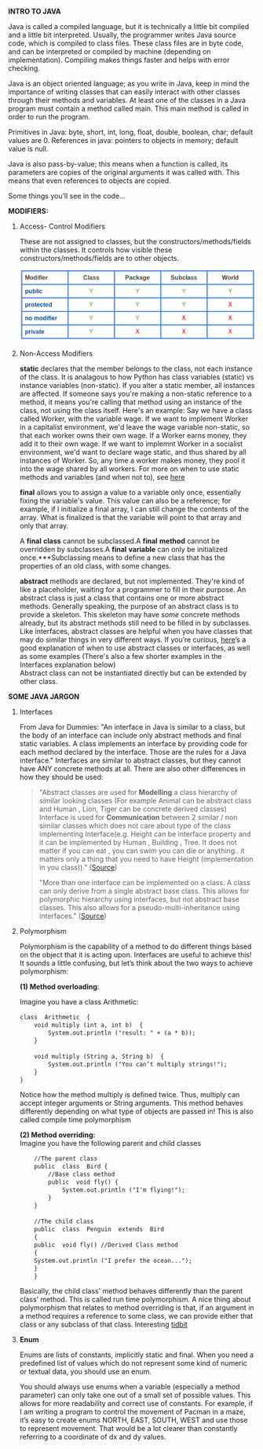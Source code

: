 ﻿
**INTRO TO JAVA**

Java is called a compiled language, but it is technically a little bit compiled and a little bit interpreted. Usually, the programmer writes Java source code, which is compiled to class files. These class files are in byte code, and can be interpreted or compiled by machine (depending on implementation). Compiling makes things faster and helps with error checking.

Java is an object oriented language; as you write in Java, keep in mind the importance of writing classes that can easily interact with other classes through their methods and variables. At least one of the classes in a Java program must contain a method called main. This main method is called in order to run the program.

Primitives in Java: byte, short, int, long, float, double, boolean, char; default values are 0. References in java: pointers to objects in memory; default value is null.

Java is also pass-by-value; this means when a function is called, its parameters are copies of the original arguments it was called with. This means that even references to objects are copied.

Some things you’ll see in the code...

**MODIFIERS:**

1.  Access- Control Modifiers  
      
    These are not assigned to classes, but the constructors/methods/fields within the classes. It controls how visible these constructors/methods/fields are to other objects.
    
    ![Access Modifiers](/ching-photos/access-mod.png)
    

2.  Non-Access Modifiers  
      
    **static**  declares that the member belongs to the class, not each instance of the class. It is analagous to how Python has class variables (static) vs instance variables (non-static). If you alter a static member, all instances are affected. If someone says you're making a non-static reference to a method, it means you're calling that method using an instance of the class, not using the class itself. Here's an example: Say we have a class called Worker, with the variable wage. If we want to implement Worker in a capitalist environment, we'd leave the wage variable non-static, so that each worker owns their own wage. If a Worker earns money, they add it to their own wage. If we want to implemnt Worker in a socialist environment, we'd want to declare wage static, and thus shared by all instances of Worker. So, any time a worker makes money, they pool it into the wage shared by all workers. For more on when to use static methods and variables (and when not to), see  [here](http://stackoverflow.com/a/20522548/6058331)  
      
    **final** allows you to assign a value to a variable only once, essentially fixing the variable's value. This value can also be a reference; for example, if I initialize a final array, I can still change the contents of the array. What is finalized is that the variable will point to that array and only that array.  
    
    A  **final** **class** cannot be subclassed.A  **final** **method** cannot be overridden by subclasses.A  **final** **variable** can only be initialized once.***Subclassing means to define a new class that has the properties of an old class, with some changes.  
      
    **abstract** methods are declared, but not implemented. They're kind of like a placeholder, waiting for a programmer to fill in their purpose. An abstract class is just a class that contains one or more abstract methods. Generally speaking, the purpose of an abstract class is to provide a skeleton. This skeleton may have  _some_  concrete methods already, but its abstract methods still need to be filled in by subclasses. Like interfaces, abstract classes are helpful when you have classes that may do similar things in very different ways. If you’re curious, [here](http://programmers.stackexchange.com/a/152785)’s a good explanation of when to use abstract classes or interfaces, as well as some examples (There's also a few shorter examples in the Interfaces explanation below)  
    Abstract class can not be instantiated directly but can be extended by other class.

**SOME JAVA JARGON**

1.  Interfaces  
      
    From Java for Dummies: "An interface in Java is similar to a class, but the body of an interface can include only abstract methods and final static variables. A class implements an interface by providing code for each method declared by the interface. Those are the rules for a Java interface." Interfaces are similar to abstract classes, but they cannot have ANY concrete methods at all. There are also other differences in how they should be used: 
    > "Abstract classes are used for  **Modelling**  a class hierarchy of similar looking classes (For example Animal can be abstract class and Human , Lion, Tiger can be concrete derived classes)  
    > Interface is used for  **Communication**  between 2 similar / non similar classes which does not care about type of the class implementing Interface(e.g. Height can be interface property and it can be implemented by Human , Building , Tree. It does not matter if you can eat , you can swim you can die or anything.. it matters only a thing that you need to have Height (implementation in you class))." ([Source](http://stackoverflow.com/a/10026391/6058331))  
    >   
    > "More than one interface can be implemented on a class. A class can only derive from a single abstract base class. This allows for polymorphic hierarchy using interfaces, but not abstract base classes. This also allows for a pseudo-multi-inheritance using interfaces." ([Source](http://stackoverflow.com/a/761212/6058331))  
    >   
    
2.  Polymorphism  
      
    Polymorphism is the capability of a method to do different things based on the object that it is acting upon. Interfaces are useful to achieve this! It sounds a little confusing, but let’s think about the two ways to achieve polymorphism:  
      
    **(1) Method overloading**:  
      
    Imagine you have a class Arithmetic:
	```
	class  Arithmetic  {  
		void multiply (int a, int b)  {  
			System.out.println ("result: " + (a * b));  
		}  
		
		void multiply (String a, String b)  {  
			System.out.println ("You can’t multiply strings!");  
		}  
	}
	```
	   Notice how the method multiply is defined twice. Thus, multiply can accept integer arguments or String arguments. This method behaves differently depending on what type of objects are passed in! This is also called compile time polymorphism  
      
	   **(2) Method overriding:**  
	Imagine you have the following parent and child classes  

	```    
	    //The parent class  
	    public  class  Bird {  
		    //Base class method
		    public  void fly() {
			    System.out.println ("I'm flying!");  
			}  
	    }  
	 
	    //The child class  
	    public  class  Penguin  extends  Bird  
	    {  
	    public  void fly() //Derived Class method  
	    {  
	    System.out.println ("I prefer the ocean...");  
	    }  
	    }  
	```
	Basically, the child class' method behaves differently than the parent class’ method. This is called run time polymorphism. A nice thing about polymorphism that relates to method overriding is that, if an argument in a method requires a reference to some class, we can provide either that class or any subclass of that class. Interesting [tidbit](http://stackoverflow.com/questions/14694852/can-overridden-methods-differ-in-return-type)
3.  **Enum** 
      
    Enums are lists of constants, implicitly static and final. When you need a predefined list of values which do not represent some kind of numeric or textual data, you should use an enum.  
      
    You should always use enums when a variable (especially a method parameter) can only take one out of a small set of possible values. This allows for more readability and correct use of constants. For example, if I am writing a program to control the movement of Pacman in a maze, it’s easy to create enums NORTH, EAST, SOUTH, WEST and use those to represent movement. That would be a lot clearer than constantly referring to a coordinate of dx and dy values.
